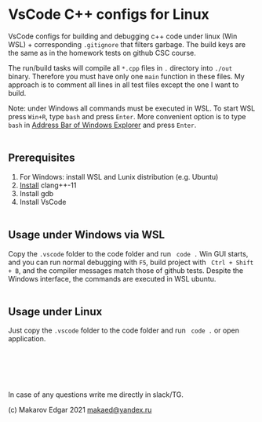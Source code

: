 # VsCode C++ configs for Linux

VsCode configs for building and debugging c++ code under linux (Win WSL) + corresponding `.gitignore` that filters garbage.
The build keys are the same as in the homework tests on github CSC course.

The run/build tasks will compile all `*.cpp` files in `.` directory into `./out` binary.
Therefore you must have only one `main` function in these files.
My approach is to comment all lines in all test files except the one I want to build.

Note: under Windows all commands must be executed in WSL. 
To start WSL press `Win+R`, type `bash` and press `Enter`.
More convenient option is to type `bash` in [Address Bar of Windows Explorer](https://uis.georgetown.edu/file-explorer/#parts) and press `Enter`. 
<br/><br/>

## Prerequisites
1. For Windows: install WSL and Lunix distribution (e.g. Ubuntu)
2. [Install](https://stackoverflow.com/questions/66223241/how-to-install-clang-11-on-debian) clang++-11
3. Install gdb
4. Install VsCode
<br/><br/>

## Usage under Windows via WSL
Copy the `.vscode` folder to the code folder and run ` code .`
Win GUI starts, and you can run normal debugging with `F5`, build project with ` Ctrl + Shift + B`, and the compiler messages match those of github tests.
Despite the Windows interface, the commands are executed in WSL ubuntu.
<br/><br/>

## Usage under Linux
Just copy the `.vscode` folder to the code folder and run ` code .` or open application.

<br/><br/>
---
In case of any questions write me directly in slack/TG.

(c) Makarov Edgar 2021 <makaed@yandex.ru>
